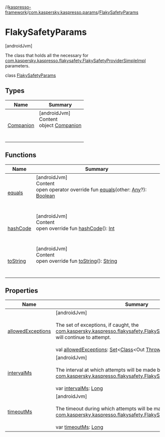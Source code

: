 //[kaspresso-framework](../../index.md)/[com.kaspersky.kaspresso.params](../index.md)/[FlakySafetyParams](index.md)



# FlakySafetyParams  
 [androidJvm] 

The class that holds all the necessary for [com.kaspersky.kaspresso.flakysafety.FlakySafetyProviderSimpleImpl](../../com.kaspersky.kaspresso.flakysafety/-flaky-safety-provider-simple-impl/index.md) parameters.

class [FlakySafetyParams](index.md)   


## Types  
  
|  Name|  Summary| 
|---|---|
| [Companion](-companion/index.md)| [androidJvm]  <br>Content  <br>object [Companion](-companion/index.md)  <br><br><br>


## Functions  
  
|  Name|  Summary| 
|---|---|
| [equals](https://kotlinlang.org/api/latest/jvm/stdlib/kotlin/-any/equals.html)| [androidJvm]  <br>Content  <br>open operator override fun [equals](https://kotlinlang.org/api/latest/jvm/stdlib/kotlin/-any/equals.html)(other: [Any](https://kotlinlang.org/api/latest/jvm/stdlib/kotlin/-any/index.html)?): [Boolean](https://kotlinlang.org/api/latest/jvm/stdlib/kotlin/-boolean/index.html)  <br><br><br>
| [hashCode](https://kotlinlang.org/api/latest/jvm/stdlib/kotlin/-any/hash-code.html)| [androidJvm]  <br>Content  <br>open override fun [hashCode](https://kotlinlang.org/api/latest/jvm/stdlib/kotlin/-any/hash-code.html)(): [Int](https://kotlinlang.org/api/latest/jvm/stdlib/kotlin/-int/index.html)  <br><br><br>
| [toString](https://kotlinlang.org/api/latest/jvm/stdlib/kotlin/-any/to-string.html)| [androidJvm]  <br>Content  <br>open override fun [toString](https://kotlinlang.org/api/latest/jvm/stdlib/kotlin/-any/to-string.html)(): [String](https://kotlinlang.org/api/latest/jvm/stdlib/kotlin/-string/index.html)  <br><br><br>


## Properties  
  
|  Name|  Summary| 
|---|---|
| [allowedExceptions](index.md#com.kaspersky.kaspresso.params/FlakySafetyParams/allowedExceptions/#/PointingToDeclaration/)|  [androidJvm] <br><br>The set of exceptions, if caught, the [com.kaspersky.kaspresso.flakysafety.FlakySafetyProviderSimpleImpl](../../com.kaspersky.kaspresso.flakysafety/-flaky-safety-provider-simple-impl/index.md) will continue to attempt.<br><br>val [allowedExceptions](index.md#com.kaspersky.kaspresso.params/FlakySafetyParams/allowedExceptions/#/PointingToDeclaration/): [Set](https://kotlinlang.org/api/latest/jvm/stdlib/kotlin.collections/-set/index.html)<[Class](https://developer.android.com/reference/kotlin/java/lang/Class.html)<Out [Throwable](https://kotlinlang.org/api/latest/jvm/stdlib/kotlin/-throwable/index.html)>>   <br>
| [intervalMs](index.md#com.kaspersky.kaspresso.params/FlakySafetyParams/intervalMs/#/PointingToDeclaration/)|  [androidJvm] <br><br>The interval at which attempts will be made by the [com.kaspersky.kaspresso.flakysafety.FlakySafetyProviderSimpleImpl](../../com.kaspersky.kaspresso.flakysafety/-flaky-safety-provider-simple-impl/index.md).<br><br>var [intervalMs](index.md#com.kaspersky.kaspresso.params/FlakySafetyParams/intervalMs/#/PointingToDeclaration/): [Long](https://kotlinlang.org/api/latest/jvm/stdlib/kotlin/-long/index.html)   <br>
| [timeoutMs](index.md#com.kaspersky.kaspresso.params/FlakySafetyParams/timeoutMs/#/PointingToDeclaration/)|  [androidJvm] <br><br>The timeout during which attempts will be made by the [com.kaspersky.kaspresso.flakysafety.FlakySafetyProviderSimpleImpl](../../com.kaspersky.kaspresso.flakysafety/-flaky-safety-provider-simple-impl/index.md).<br><br>var [timeoutMs](index.md#com.kaspersky.kaspresso.params/FlakySafetyParams/timeoutMs/#/PointingToDeclaration/): [Long](https://kotlinlang.org/api/latest/jvm/stdlib/kotlin/-long/index.html)   <br>

